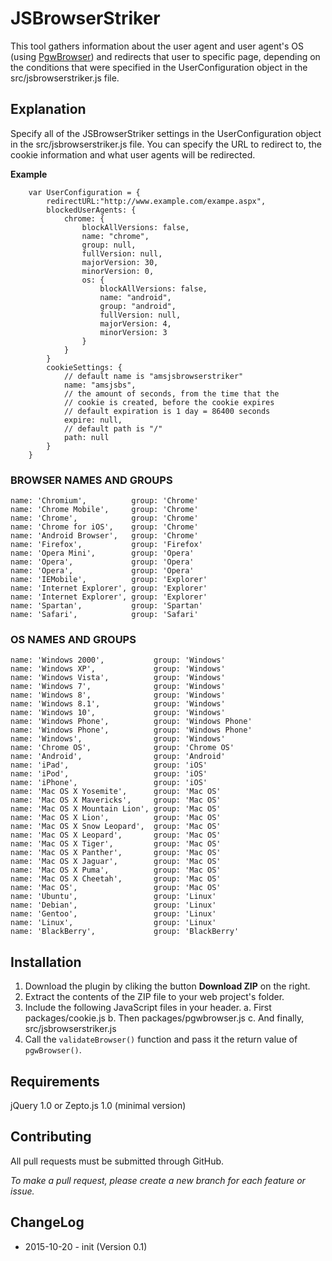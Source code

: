 JSBrowserStriker
================
This tool gathers information about the user agent and user agent's OS (using [PgwBrowser](https://github.com/Pagawa/PgwBrowser/)) and redirects that user to specific page, depending on the conditions that were specified in the UserConfiguration object in the src/jsbrowserstriker.js file.

## Explanation
Specify all of the JSBrowserStriker settings in the UserConfiguration object in the src/jsbrowserstriker.js file. You can specify the URL to redirect to, the cookie information and what user agents will be redirected.

**Example**
```
    var UserConfiguration = {
    	redirectURL:"http://www.example.com/exampe.aspx",
    	blockedUserAgents: {
    		chrome: {
    			blockAllVersions: false,
    			name: "chrome",
    			group: null,
    			fullVersion: null,
    			majorVersion: 30,
    			minorVersion: 0,
    			os: {
    				blockAllVersions: false,
    				name: "android",
    				group: "android",
    				fullVersion: null,
    				majorVersion: 4,
    				minorVersion: 3
    			}
    		}
    	}
        cookieSettings: {
            // default name is "amsjsbrowserstriker"
            name: "amsjsbs",
            // the amount of seconds, from the time that the 
            // cookie is created, before the cookie expires
            // default expiration is 1 day = 86400 seconds
            expire: null,
            // default path is "/"
            path: null
        }
    }
```

### BROWSER NAMES AND GROUPS
    name: 'Chromium',          group: 'Chrome'
    name: 'Chrome Mobile',     group: 'Chrome'
    name: 'Chrome',            group: 'Chrome'
    name: 'Chrome for iOS',    group: 'Chrome'
    name: 'Android Browser',   group: 'Chrome'
    name: 'Firefox',           group: 'Firefox'
    name: 'Opera Mini',        group: 'Opera'
    name: 'Opera',             group: 'Opera'
    name: 'Opera',             group: 'Opera'
    name: 'IEMobile',          group: 'Explorer'
    name: 'Internet Explorer', group: 'Explorer'
    name: 'Internet Explorer', group: 'Explorer'
    name: 'Spartan',           group: 'Spartan'
	name: 'Safari',            group: 'Safari'

### OS NAMES AND GROUPS
    name: 'Windows 2000',           group: 'Windows'
    name: 'Windows XP',             group: 'Windows'
    name: 'Windows Vista',          group: 'Windows'
    name: 'Windows 7',              group: 'Windows'
    name: 'Windows 8',              group: 'Windows'
    name: 'Windows 8.1',            group: 'Windows'
    name: 'Windows 10',             group: 'Windows'
    name: 'Windows Phone',          group: 'Windows Phone'
    name: 'Windows Phone',          group: 'Windows Phone'
    name: 'Windows',                group: 'Windows'
    name: 'Chrome OS',              group: 'Chrome OS'
    name: 'Android',                group: 'Android'
    name: 'iPad',                   group: 'iOS'
    name: 'iPod',                   group: 'iOS'
    name: 'iPhone',                 group: 'iOS'
    name: 'Mac OS X Yosemite',      group: 'Mac OS'
    name: 'Mac OS X Mavericks',     group: 'Mac OS'
    name: 'Mac OS X Mountain Lion', group: 'Mac OS'
    name: 'Mac OS X Lion',          group: 'Mac OS'
    name: 'Mac OS X Snow Leopard',  group: 'Mac OS'
    name: 'Mac OS X Leopard',       group: 'Mac OS'
    name: 'Mac OS X Tiger',         group: 'Mac OS'
    name: 'Mac OS X Panther',       group: 'Mac OS'
    name: 'Mac OS X Jaguar',        group: 'Mac OS'
    name: 'Mac OS X Puma',          group: 'Mac OS'
    name: 'Mac OS X Cheetah',       group: 'Mac OS'
    name: 'Mac OS',                 group: 'Mac OS'
    name: 'Ubuntu',                 group: 'Linux'
    name: 'Debian',                 group: 'Linux'
    name: 'Gentoo',                 group: 'Linux'
    name: 'Linux',                  group: 'Linux'
    name: 'BlackBerry',             group: 'BlackBerry'

## Installation
1. Download the plugin by cliking the button **Download ZIP** on the right.
2. Extract the contents of the ZIP file to your web project's folder.
3. Include the following JavaScript files in your header.
    a. First packages/cookie.js
    b. Then packages/pgwbrowser.js
    c. And finally, src/jsbrowserstriker.js
4. Call the `validateBrowser()` function and pass it the return value of `pgwBrowser()`.

## Requirements
jQuery 1.0 or Zepto.js 1.0 (minimal version)

## Contributing
All pull requests must be submitted through GitHub.

*To make a pull request, please create a new branch for each feature or issue.*

## ChangeLog
* 2015-10-20 - init (Version 0.1) 